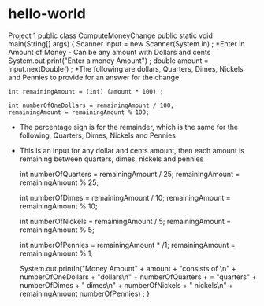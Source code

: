 # hello-world
Project 1
public class ComputeMoneyChange
  public static void main(String[] args)  {
    Scanner input = new Scanner(System.in) ;
*Enter in Amount of Money - Can be any amount with Dollars and cents
    System.out.print("Enter a money Amount") ;
    double amount = input.nextDouble() ;
*The following are dollars, Quarters, Dimes, Nickels and Pennies to provide for an answer for the change

    int remainingAmount = (int) (amount * 100) ;
    
    int numberOfOneDollars = remainingAmount / 100;
    remainingAmount = remainingAmount % 100;
* The percentage sign is for the remainder, which is the same for the following, Quarters, Dimes, Nickels and Pennies
* This is an input for any dollar and cents amount, then each amount is remaining between quarters, dimes, nickels and pennies

    int numberOfQuarters = remainingAmount / 25;
    remainingAmount = remainingAmount % 25;

    int numberOfDimes = remainingAmount / 10;
    remainingAmount = remainingAmount % 10;

    int numberOfNickels = remainingAmount / 5;
    remainingAmount = remainingAmount % 5;

    int numberOfPennies = remainingAmount * /1;
    remainingAmount = remainingAmount % 1;

    System.out.printIn("Money Amount" + amount + "consists of \n" + numberOfOneDollars + "dollars\n" + numberOfQuarters + = "quarters" + numberOfDimes + " dimes\n" + numberOfNickels + " nickels\n" + remainingAmount numberOfPennies)
; }

    
